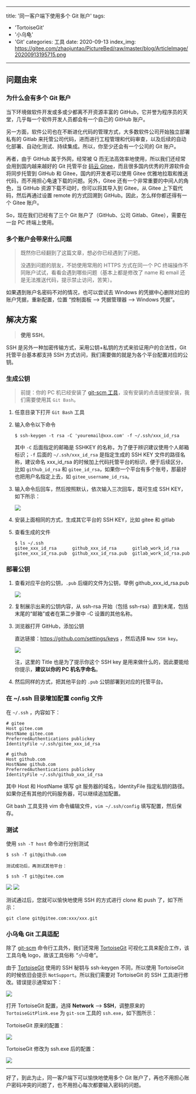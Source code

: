 
---
title: '同一客户端下使用多个 Git 账户'
tags:
  - 'TortoiseGit'
  - '小乌龟'
  - 'Git'
categories: 工具
date: 2020-09-13
index_img: https://gitee.com/zhaojuntao/PictureBed/raw/master/blog/ArticleImage/20200913195715.png
---

## 问题由来

### 为什么会有多个 Git 账户

当下环境做软件开发或多或少都离不开资源丰富的 GitHub，它并誉为程序员的天堂，几乎每一个软件开发人员都会有一个自己的 GitHub 账户。

另一方面，软件公司也在不断进化代码的管理方式，大多数软件公司开始独立部署私有的 Gitlab 来托管公司代码，进而进行工程管理和代码审查，以及后续的自动化部署、自动化测试、持续集成。所以，你至少还会有一个公司的 Git 账户。

再者，由于 GitHub 属于外网，经常被 Q 而无法高效率地使用，所以我们还经常会用到国内越来越好的 Git 托管平台 [码云 Gitee](https://gitee.com/)，而且很多国内优秀的开源软件会将同步托管到 GitHub 和 Gitee，国内的开发者可以使用 Gitee 优雅地拉取和推送代码，而不用担心龟速下载的问题。另外，Gitee 还有一个非常重要的中间人的角色，当 GitHub 资源下载不动时，你可以将其导入到 Gitee，从 Gitee 上下载代码，然后再通过设置 remote 的方式回溯到 GitHub。因此，怎么样你都还得有一个 Gitee 账户。

So，现在我们已经有了三个 Git 账户了（GitHub、公司 Gitlab、Gitee），需要在一台 PC 终端上使用。

### 多个账户会带来什么问题

> 既然你已经翻到了这篇文章，想必你已经遇到了问题。
> 
> 没遇到问题的朋友，不妨使用常用的 HTTPS 方式在同一个 PC 终端操作不同账户试试，看看会遇到哪些问题（基本上都是修改了 name 和 email 还是无法推送代码，提示禁止访问，苦笑）。

如果遇到账户名密码不对的情况，也可以尝试去 Windows 的凭据中心删除对应的账户凭据，重新配置，位置 “控制面板 --> 凭据管理器 --> Windows 凭据”。

## 解决方案

> **使用 SSH**。

SSH 是另外一种加密传输方式，采用公钥+私钥的方式来验证用户的合法性，Git 托管平台基本都支持 SSH 方式访问，我们需要做的就是为各个平台配置对应的公钥。

### 生成公钥

> 前提：你的 PC 机已经安装了 [git-scm 工具](https://git-scm.com/)，没有安装的点击链接安装，我们需要使用其 `Git Bash`。

1. 任意目录下打开 `Git Bash` 工具
2. 输入命令以下命令

    ```shell
    $ ssh-keygen -t rsa -C 'youremail@xxx.com' -f ~/.ssh/xxx_id_rsa
    ```

    其中 `-C` 后面指定的邮箱是 SSHKEY 的名称，为了便于辨识建议使用个人邮箱标识；`-f` 后面的 `~/.ssh/xxx_id_rsa` 是指定生成的 SSH KEY 文件的路径名称，建议命名 xxx_id_rsa 的时候加上代码托管平台的标识，便于后续区分，比如 `github_id_rsa` 和 `gitee_id_rsa`，如果你一个平台有多个账号，那最好也把用户名指定上去，如 `gitee_username_id_rsa`。

3. 输入命令后回车，然后按照默认，依次输入三次回车，既可生成 SSH KEY，如下所示：

    ![](https://gitee.com/zhaojuntao/PictureBed/raw/master/blog/ArticleImage/20200913181049.png)

4. 安装上面相同的方式，生成其它平台的 SSH KEY，比如 gitee 和 gitlab
5. 查看生成的文件

    ```
    $ ls ~/.ssh
    gitee_xxx_id_rsa      github_xxx_id_rsa      gitlab_work_id_rsa
    gitee_xxx_id_rsa.pub  github_xxx_id_rsa.pub  gitlab_work_id_rsa.pub
    ```

### 部署公钥

1. 查看对应平台的公钥，`.pub` 后缀的文件为公钥，举例 github_xxx_id_rsa.pub

    ![](https://gitee.com/zhaojuntao/PictureBed/raw/master/blog/ArticleImage/20200913181856.png)

2. 复制展示出来的公钥内容，从 ssh-rsa 开始（包括 ssh-rsa）直到末尾，包括末尾的“邮箱”或者在第二步骤中 -C 设置的其他名称。
3. 浏览器打开 GitHub，添加公钥

    直达链接：https://github.com/settings/keys ，然后选择 `New SSH key`。

    ![](https://gitee.com/zhaojuntao/PictureBed/raw/master/blog/ArticleImage/20200913182423.png)

    注，这里的 Title 也是为了提示你这个 SSH key 是用来做什么的，因此要能给你提示，**建议以你的 PC 机名字命名**。

4. 然后同样的方式，把其他平台的 `.pub` 公钥部署到对应的托管平台。

### 在 ~/.ssh 目录增加配置 config 文件

在 `~/.ssh` ，内容如下：

```
# gitee
Host gitee.com
HostName gitee.com
PreferredAuthentications publickey
IdentityFile ~/.ssh/gitee_xxx_id_rsa

# github
Host github.com
HostName github.com
PreferredAuthentications publickey
IdentityFile ~/.ssh/github_xxx_id_rsa
```

其中 Host 和 HostName 填写 git 服务器的域名，IdentityFile 指定私钥的路径。如果你还有其他的代码服务器，可以继续追加配置。

Git bash 工具支持 vim 命令编辑文件，`vim ~/.ssh/config` 填写配置，然后保存。

### 测试

使用 `ssh -T host` 命令进行分别测试

```
$ ssh -T git@github.com

测试成功后，再测试其他平台：

$ ssh -T git@gitee.com
```

![](https://gitee.com/zhaojuntao/PictureBed/raw/master/blog/ArticleImage/20200913184237.png)
![](https://gitee.com/zhaojuntao/PictureBed/raw/master/blog/ArticleImage/20200913193320.png)

测试通过后，您就可以愉快地使用 SSH 的方式进行 clone 和 push 了，如下所示：

```
git clone git@gitee.com:xxx/xxx.git
```

### 小乌龟 Git 工具适配

除了 [git-scm](https://git-scm.com/) 命令行工具外，我们还常用 [TortoiseGit](https://tortoisegit.org/) 可视化工具来配合工作，该工具乌龟 logo，故该工具俗称 *“小乌龟”*。

由于 [TortoiseGit](https://tortoisegit.org/) 使用的 SSH 秘钥与 ssh-keygen 不同，所以使用 TortoiseGit 的时候依旧会提示 `NotSupport`。所以我们需要对 TortoiseGit 的 SSH 工具进行修改。错误提示通常如下：

![](https://gitee.com/zhaojuntao/PictureBed/raw/master/blog/ArticleImage/gitee-not-supportkeys.png)

打开 TortoiseGit 配置，选择 **Network** --> **SSH**，调整原来的 `TortoiseGitPlink.ese` 为 `git-scm` 工具的 `ssh.exe`，如下图所示：

TortoiseGit 原来的配置：

![](https://gitee.com/zhaojuntao/PictureBed/raw/master/blog/ArticleImage/20200913194401.png)

TortoiseGit 修改为 ssh.exe 后的配置：

![](https://gitee.com/zhaojuntao/PictureBed/raw/master/blog/ArticleImage/20200913194452.png)

---

好了，到此为止，同一客户端下可以愉快地使用多个 Git 账户了，再也不用担心账户密码冲突的问题了，也不用担心每次都要输入密码的问题。
